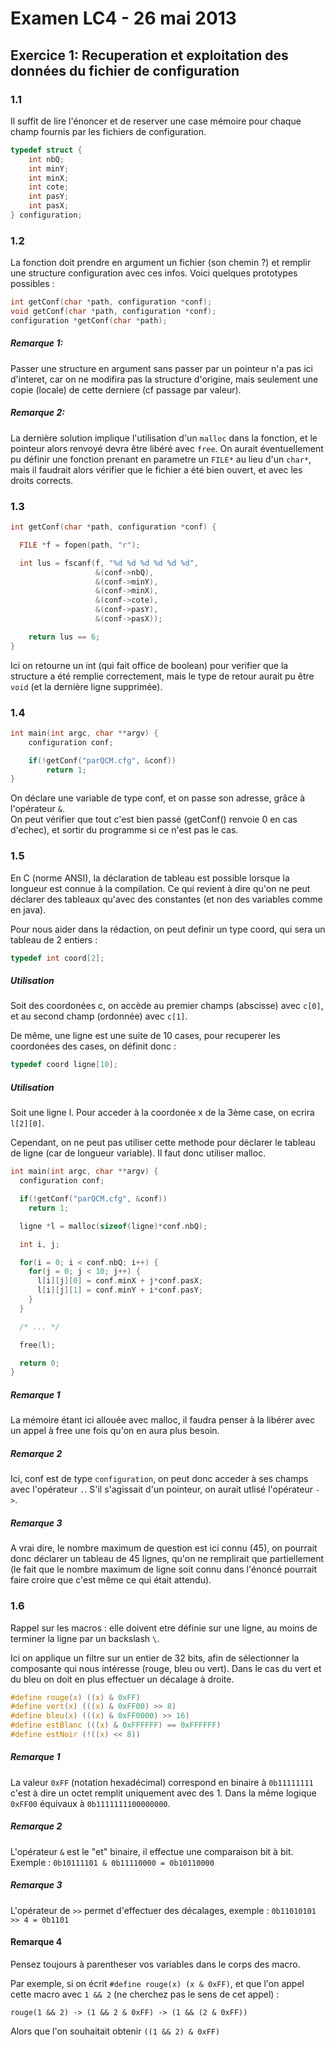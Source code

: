 # Examen LC4 - 26 mai 2013

## Exercice 1: Recuperation et exploitation des données du fichier de configuration

### 1.1

Il suffit de lire l'énoncer et de reserver une case mémoire pour chaque champ fournis par les fichiers de configuration.
```c
typedef struct {
    int nbQ;
    int minY;
    int minX;
    int cote;
    int pasY;
    int pasX;
} configuration;
```

### 1.2
La fonction doit prendre en argument un fichier (son chemin ?) et remplir une structure configuration avec ces infos. Voici quelques prototypes possibles :
```c
int getConf(char *path, configuration *conf);
void getConf(char *path, configuration *conf);
configuration *getConf(char *path);
```
##### Remarque 1:
Passer une structure en argument sans passer par un pointeur n'a pas ici d'interet, car on ne modifira pas la structure d'origine, mais seulement une copie (locale) de cette derniere (cf passage par valeur).

##### Remarque 2:
La dernière solution implique l'utilisation d'un `malloc` dans la fonction, et le pointeur alors renvoyé devra être libéré avec `free`.
On aurait éventuellement pu définir une fonction prenant en parametre un `FILE*` au lieu d'un `char*`, mais il faudrait alors vérifier que le fichier a été bien ouvert, et avec les droits corrects.

### 1.3
```c
int getConf(char *path, configuration *conf) {

  FILE *f = fopen(path, "r");

  int lus = fscanf(f, "%d %d %d %d %d %d",
                   &(conf->nbQ),
                   &(conf->minY),
                   &(conf->minX),
                   &(conf->cote),
                   &(conf->pasY),
                   &(conf->pasX));

    return lus == 6;
}
```
Ici on retourne un int (qui fait office de boolean) pour verifier que la structure a été remplie correctement, mais le type de retour aurait pu être `void` (et la dernière ligne supprimée).

### 1.4
```c
int main(int argc, char **argv) {
    configuration conf;

    if(!getConf("parQCM.cfg", &conf))
        return 1;
}
```
On déclare une variable de type conf, et on passe son adresse, grâce à l'opérateur `&`.  
On peut vérifier que tout c'est bien passé (getConf() renvoie 0 en cas d'echec), et sortir du programme si ce n'est pas le cas.

### 1.5

En C (norme ANSI), la déclaration de tableau est possible lorsque la longueur est connue à la compilation. Ce qui revient à dire qu'on ne peut déclarer des tableaux qu'avec des constantes (et non des variables comme en java).

Pour nous aider dans la rédaction, on peut definir un type coord, qui sera un tableau de 2 entiers :
```c
typedef int coord[2];
```
##### Utilisation
Soit des coordonées c, on accède au premier champs (abscisse) avec `c[0]`, et au second champ (ordonnée) avec `c[1]`.

De même, une ligne est une suite de 10 cases, pour recuperer les coordonées des cases, on définit donc :
```c
typedef coord ligne[10];
```
##### Utilisation
Soit une ligne l. Pour acceder à la coordonée x de la 3ème case, on ecrira `l[2][0]`.

Cependant, on ne peut pas utiliser cette methode pour déclarer le tableau de ligne (car de longueur variable). Il faut donc utiliser malloc.

```c
int main(int argc, char **argv) {
  configuration conf;

  if(!getConf("parQCM.cfg", &conf))
    return 1;

  ligne *l = malloc(sizeof(ligne)*conf.nbQ);

  int i, j;

  for(i = 0; i < conf.nbQ; i++) {
    for(j = 0; j < 10; j++) {
      l[i][j][0] = conf.minX + j*conf.pasX;
      l[i][j][1] = conf.minY + i*conf.pasY;
    }
  }

  /* ... */

  free(l);

  return 0;
}
```
##### Remarque 1
La mémoire étant ici allouée avec malloc, il faudra penser à la libérer avec un appel à free une fois qu'on en aura plus besoin.

##### Remarque 2
Ici, conf est de type `configuration`, on peut donc acceder à ses champs avec l'opérateur `.`. S'il s'agissait d'un pointeur, on aurait utlisé l'opérateur `->`.

##### Remarque 3
A vrai dire, le nombre maximum de question est ici connu (45), on pourrait donc déclarer un tableau de 45 lignes, qu'on ne remplirait que partiellement (le fait que le nombre maximum de ligne soit connu dans l'énoncé pourrait faire croire que c'est même ce qui était attendu).

### 1.6

Rappel sur les macros : elle doivent etre définie sur une ligne, au moins de terminer la ligne par un backslash `\`.

Ici on applique un filtre sur un entier de 32 bits, afin de sélectionner la composante qui nous intéresse (rouge, bleu ou vert). Dans le cas du vert et du bleu on doit en plus effectuer un décalage à droite.

```c
#define rouge(x) ((x) & 0xFF)
#define vert(x) (((x) & 0xFF00) >> 8)
#define bleu(x) (((x) & 0xFF0000) >> 16)
#define estBlanc (((x) & 0xFFFFFF) == 0xFFFFFF)
#define estNoir (!((x) << 8))
```

##### Remarque 1
La valeur `0xFF` (notation hexadécimal) correspond en binaire à `0b11111111` c'est à dire un octet remplit uniquement avec des 1. Dans la même logique `0xFF00` équivaux à `0b1111111100000000`.

##### Remarque 2
L'opérateur `&` est le "et" binaire, il effectue une comparaison bit à bit. Exemple : `0b10111101 & 0b11110000 = 0b10110000`

##### Remarque 3
L'opérateur de `>>` permet d'effectuer des décalages, exemple : `0b11010101 >> 4 = 0b1101`

#### Remarque 4
Pensez toujours à parentheser vos variables dans le corps des macro.

Par exemple, si on écrit `#define rouge(x) (x & 0xFF)`, et que l'on appel cette macro avec `1 && 2` (ne cherchez pas le sens de cet appel) :
```
rouge(1 && 2) -> (1 && 2 & 0xFF) -> (1 && (2 & 0xFF))
```
Alors que l'on souhaitait obtenir `((1 && 2) & 0xFF)`
